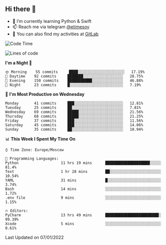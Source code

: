 ## Hi there 👋
- 🌱 I’m currently learning Python & Swift
- 📫 Reach me via telegram [@etimesoy](https://t.me/etimesoy/)
- 🦊 You can also find my activities at [GitLab](https://gitlab.com/etimesoy)

<!--START_SECTION:waka-->
![Code Time](http://img.shields.io/badge/Code%20Time-746%20hrs%201%20min-blue)

![Lines of code](https://img.shields.io/badge/From%20Hello%20World%20I%27ve%20Written-181%20Thousand%20lines%20of%20code-blue)

**I'm a Night 🦉** 

```text
🌞 Morning    55 commits     ████░░░░░░░░░░░░░░░░░░░░░   17.19% 
🌆 Daytime    92 commits     ███████░░░░░░░░░░░░░░░░░░   28.75% 
🌃 Evening    150 commits    ███████████░░░░░░░░░░░░░░   46.88% 
🌙 Night      23 commits     █░░░░░░░░░░░░░░░░░░░░░░░░   7.19%

```
📅 **I'm Most Productive on Wednesday** 

```text
Monday       41 commits     ███░░░░░░░░░░░░░░░░░░░░░░   12.81% 
Tuesday      25 commits     ██░░░░░░░░░░░░░░░░░░░░░░░   7.81% 
Wednesday    69 commits     █████░░░░░░░░░░░░░░░░░░░░   21.56% 
Thursday     68 commits     █████░░░░░░░░░░░░░░░░░░░░   21.25% 
Friday       37 commits     ███░░░░░░░░░░░░░░░░░░░░░░   11.56% 
Saturday     45 commits     ███░░░░░░░░░░░░░░░░░░░░░░   14.06% 
Sunday       35 commits     ██░░░░░░░░░░░░░░░░░░░░░░░   10.94%

```


📊 **This Week I Spent My Time On** 

```text
⌚︎ Time Zone: Europe/Moscow

💬 Programming Languages: 
Python                   11 hrs 19 mins      ████████████████████░░░░░   81.4% 
Text                     1 hr 28 mins        ██░░░░░░░░░░░░░░░░░░░░░░░   10.54% 
YAML                     31 mins             █░░░░░░░░░░░░░░░░░░░░░░░░   3.74% 
Bash                     14 mins             ░░░░░░░░░░░░░░░░░░░░░░░░░   1.72% 
.env file                9 mins              ░░░░░░░░░░░░░░░░░░░░░░░░░   1.15%

🔥 Editors: 
PyCharm                  13 hrs 49 mins      ████████████████████████░   99.39% 
Xcode                    5 mins              ░░░░░░░░░░░░░░░░░░░░░░░░░   0.61%

```


 Last Updated on 07/01/2022
<!--END_SECTION:waka-->
